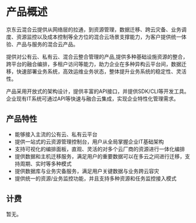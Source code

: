# 产品概述
京东云混合云提供从网络层的拉通，到资源管理，数据迁移、跨云灾备、业务调度、资源监控以及成本控制等全方位的混合云场景支撑能力，为客户提供统一体验、产品与服务的混合云产品。

提供对公有云、私有云、混合云整合管理的产品,提供多种基础设施资源的整合，跨平台的融合编排，多租户访问等能力，助力企业在多种异构云平台间，数据迁移，快速部署业务系统，高效运维业务状态，整体提升业务系统的稳定性、灵活性。

产品采用开放式的架构设计，提供丰富的API接口，并提供SDK/CLI等开发工具。企业现有IT系统可通过API等快速与融合云集成，实现企业特性化管理需求。
## 产品特性
 - 能够接入主流的公有云、私有云平台
 - 提供一站式的云资源管理控制台，用户从全局掌握企业IT基础架构
 - 支持可视化的编排面板，直观、灵活的对多个云厂商的资源进行一体化编排
 - 提供数据和主机迁移服务，满足用户的重要数据可以在多云之间进行迁移，支持周期、实时等多种模式
 - 提供数据库与业务灾备服务，满足用户关键数据与业务跨云容灾
 - 提供统一的资源/业务监控功能，并且支持多种资源和任务监控接入模式

## **计费**
暂无。

